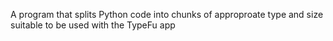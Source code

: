 A program that splits Python code into chunks of approproate type and size suitable to be used with the TypeFu app
